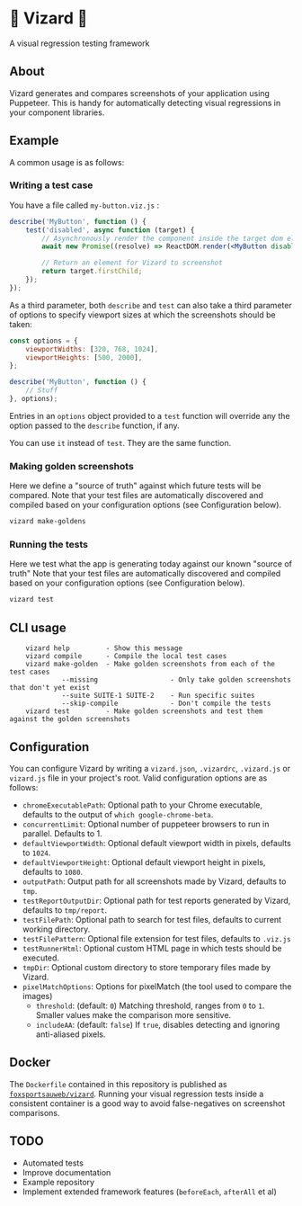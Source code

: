 # 🦎 Vizard 🦎
A visual regression testing framework

## About
Vizard generates and compares screenshots of your application using Puppeteer.
This is handy for automatically detecting visual regressions in your component libraries.

## Example
A common usage is as follows:

### Writing a test case
You have a file called `my-button.viz.js` :
```jsx harmony
describe('MyButton', function () {
    test('disabled', async function (target) {
        // Asynchronously render the component inside the target dom element
        await new Promise((resolve) => ReactDOM.render(<MyButton disabled={true}/>, target, resolve));

        // Return an element for Vizard to screenshot
        return target.firstChild;
    });
});
```

As a third parameter, both `describe` and `test` can also take a third parameter of options to specify viewport sizes at which the screenshots should be taken:
```jsx harmony
const options = {
    viewportWidths: [320, 768, 1024],
    viewportHeights: [500, 2000],
};

describe('MyButton', function () {
    // Stuff
}, options);
```

Entries in an `options` object provided to a `test` function will override any the option passed to the `describe` function, if any.

You can use `it` instead of `test`. They are the same function.

### Making golden screenshots
Here we define a "source of truth" against which future tests will be compared.
Note that your test files are automatically discovered and compiled based on your configuration options (see Configuration below).

```bash
vizard make-goldens
```

### Running the tests
Here we test what the app is generating today against our known "source of truth"
Note that your test files are automatically discovered and compiled based on your configuration options (see Configuration below).

```bash
vizard test
```

## CLI usage
```
    vizard help         - Show this message
    vizard compile      - Compile the local test cases
    vizard make-golden  - Make golden screenshots from each of the test cases
             --missing                  - Only take golden screenshots that don't yet exist
             --suite SUITE-1 SUITE-2    - Run specific suites
             --skip-compile             - Don't compile the tests 
    vizard test         - Make golden screenshots and test them against the golden screenshots
```

## Configuration
You can configure Vizard by writing a `vizard.json`, `.vizardrc`, `.vizard.js` or `vizard.js` file in your project's root.
Valid configuration options are as follows:

* `chromeExecutablePath`: Optional path to your Chrome executable, defaults to the output of `which google-chrome-beta`.
* `concurrentLimit`: Optional number of puppeteer browsers to run in parallel. Defaults to 1.
* `defaultViewportWidth`: Optional default viewport width in pixels, defaults to `1024`.
* `defaultViewportHeight`: Optional default viewport height in pixels, defaults to `1080`.
* `outputPath`: Output path for all screenshots made by Vizard, defaults to `tmp`.
* `testReportOutputDir`: Optional path for test reports generated by Vizard, defaults to `tmp/report`.
* `testFilePath`: Optional path to search for test files, defaults to current working directory.
* `testFilePattern`: Optional file extension for test files, defaults to `.viz.js`
* `testRunnerHtml`: Optional custom HTML page in which tests should be executed.
* `tmpDir`: Optional custom directory to store temporary files made by Vizard.
* `pixelMatchOptions`: Options for pixelMatch (the tool used to compare the images)
    * `threshold`: (default: `0`) Matching threshold, ranges from `0` to `1`. Smaller values make the comparison more sensitive. 
    * `includeAA`: (default: `false`)  If `true`, disables detecting and ignoring anti-aliased pixels. 
 

## Docker
The `Dockerfile` contained in this repository is published as [`foxsportsauweb/vizard`](https://cloud.docker.com/u/foxsportsauweb/repository/docker/foxsportsauweb/vizard).
Running your visual regression tests inside a consistent container is a good way to avoid false-negatives on screenshot comparisons.

## TODO
* Automated tests
* Improve documentation
* Example repository
* Implement extended framework features (`beforeEach`, `afterAll` et al)
